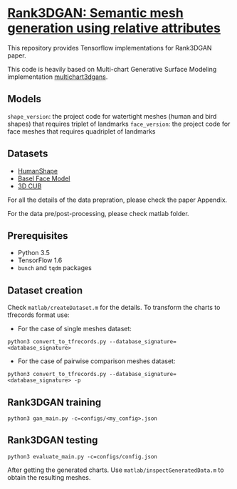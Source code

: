 # [Rank3DGAN: Semantic mesh generation using relative attributes](https://arxiv.org/pdf/1905.10257.pdf)

This repository provides Tensorflow implementations for Rank3DGAN paper.

This code is heavily based on Multi-chart Generative Surface Modeling implementation [multichart3dgans](https://github.com/helibenhamu/multichart3dgans).

## Models

`shape_version`: the project code for watertight meshes (human and bird shapes) that requires triplet of landmarks
`face_version`: the project code for face meshes that requires quadriplet of landmarks

## Datasets

- [HumanShape](https://github.com/leonid-pishchulin/humanshape)
- [Basel Face Model](https://faces.dmi.unibas.ch/bfm/index.php?nav=1-1-0&id=details)
- [3D CUB](https://github.com/akanazawa/cmr)

For all the details of the data prepration, please check the paper Appendix.

For the data pre/post-processing, please check matlab folder.

## Prerequisites

- Python 3.5
- TensorFlow 1.6
- `bunch` and `tqdm` packages

## Dataset creation

Check `matlab/createDataset.m` for the details. To transform the charts to tfrecords format use:
- For the case of single meshes dataset:
```
python3 convert_to_tfrecords.py --database_signature=<database_signature>
```
- For the case of pairwise comparison meshes dataset:
```
python3 convert_to_tfrecords.py --database_signature=<database_signature> -p
```

## Rank3DGAN training

```
python3 gan_main.py -c=configs/<my_config>.json
```

## Rank3DGAN testing

```
python3 evaluate_main.py -c=configs/config.json
```
After getting the generated charts. Use `matlab/inspectGeneratedData.m` to obtain the resulting meshes.

